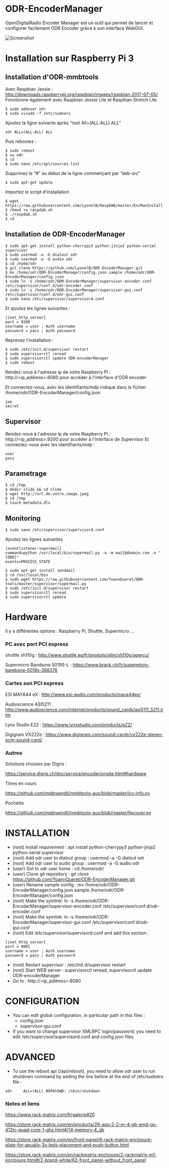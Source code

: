 # ODR-EncoderManager

OpenDigitalRadio Encoder Manager est un outil qui permet de lancer et configurer facilement ODR Encoder grâce à son interface WebGUI.

![Screenshot](https://raw.github.com/YoannQueret/ODR-EncoderManager/master/ODR-Encoder_Manager.png)

# Installation sur Raspberry Pi 3

## Installation d'ODR-mmbtools

Avec Raspbian Jessie : http://downloads.raspberrypi.org/raspbian/images/raspbian-2017-07-05/
Fonctionne également avec Raspbian Jessie Lite et Raspbian Stretch Lite

    $ sudo adduser odr
    $ sudo visudo -f /etc/sudoers

Ajoutez la ligne suivante après “root All=(ALL:ALL) ALL”

    odr ALL=(ALL:ALL) ALL
  
Puis rebootez :

    $ sudo reboot
    $ su odr
    $ cd
    $ sudo nano /etc/apt/sources.list

Supprimez le “#” au début de la ligne commençant par “deb-src”

    $ sudo apt-get update
    
Importez le script d'installation 

    $ wget https://raw.githubusercontent.com/LyonelB/RaspDAB/master/EncManInstall.sh
    $ chmod +x raspdab.sh
    $ ./raspdab.sh 
    $ cd

## Installation de ODR-EncoderManager

    $ sudo apt-get install python-cherrypy3 python-jinja2 python-serial supervisor
    $ sudo usermod -a -G dialout odr
    $ sudo usermod -a -G audio odr
    $ cd /home/odr
    $ git clone https://github.com/LyonelB/ODR-EncoderManager.git
    $ mv /home/odr/ODR-EncoderManager/config.json.sample /home/odr/ODR-EncoderManager/config.json
    $ sudo ln -s /home/odr/ODR-EncoderManager/supervisor-encoder.conf /etc/supervisor/conf.d/odr-encoder.conf
    $ sudo ln -s /home/odr/ODR-EncoderManager/supervisor-gui.conf /etc/supervisor/conf.d/odr-gui.conf
    $ sudo nano /etc/supervisor/supervisord.conf
    
Et ajoutez les lignes suivantes :

    [inet_http_server]
    port = 9200
    username = user ; Auth username
    password = pass ; Auth password
    
Reprenez l'installation :

    $ sudo /etc/init.d/supervisor restart
    $ sudo supervisorctl reread
    $ sudo supervisorctl update ODR-encoderManager
    $ sudo reboot
    
Rendez-vous à l'adresse ip de votre Raspberry Pi : http://<ip_address>:8080 pour accéder à l'interface d'ODR encoder 

Et connectez-vous, avec les identifiants/mdp indiqué dans le fichier /home/odr/ODR-EncoderManager/config.json

    joe
    secret

## Supervisor

Rendez-vous à l'adresse ip de votre Raspberry Pi : http://<ip_address>:9200 pour accéder à l'interface de Supervisor
Et connectez-vous avec les identifiants/mdp : 

    user
    pass
    
## Parametrage

    $ cd /tmp
    $ mkdir slide && cd slide
    $ wget http://url.de.votre.image.jpeg
    $ cd /tmp
    $ touch metadata.dls

## Monitoring

    $ sudo nano /etc/supervisor/supervisord.conf
    
Ajoutez les lignes suivantes 

    [eventlistener:supermail]
    command=python /usr/local/bin/supermail.py -a -m mail@domain.com -o "[ODR]"
    events=PROCESS_STATE
    
    $ sudo apt-get install sendmail
    $ cd /usr/local/bin
    $ sudo wget https://raw.githubusercontent.com/YoannQueret/ODR-tools/master/supervisor/supermail.py
    $ sudo /etc/init.d/supervisor restart
    $ sudo supervisorctl reread
    $ sudo supervisorctl update

# Hardware

Il y a différentes options : Raspberry Pi, Shuttle, Supermicro ...

### PC avec port PCI express

shuttle xh110g : http://www.shuttle.eu/fr/produits/slim/xh110g/apercu/

Supermicro Barebone 5019S-L : https://www.brack.ch/fr/supermicro-barebone-5019s-388376

### Cartes son PCI express

ESI MAYA44 eX : http://www.esi-audio.com/products/maya44ex/

Audioscience ASI5211 : http://www.audioscience.com/internet/products/sound_cards/asi5111_5211.htm

Lynx Studio E22 : https://www.lynxstudio.com/products/e22/

Digigram VX222e : https://www.digigram.com/sound-cards/vx222e-stereo-pcm-sound-card/

### Autres

Solutions choisies par Digris :

https://service.digris.ch/doc/service/encoder/onsite.html#hardware

Titres en cours

https://github.com/mpbraendli/mmbtools-aux/blob/master/icy-info.py

Pochette 

https://github.com/mpbraendli/mmbtools-aux/blob/master/fipcover.py


# INSTALLATION

  * (root) Install requirement : apt install python-cherrypy3 python-jinja2 python-serial supervisor
  * (root) Add odr user to dialout group : usermod -a -G dialout odr
  * (root) Add odr user to audio group : usermod -a -G audio odr
  * (user) Got to odr user home : cd /home/odr/
  * (user) Clone git repository : git clone https://github.com/YoannQueret/ODR-EncoderManager.git
  * (user) Rename sample config : mv /home/odr/ODR-EncoderManager/config.json.sample /home/odr/ODR-EncoderManager/config.json
  * (root) Make the symlink: ln -s /home/odr/ODR-EncoderManager/supervisor-encoder.conf /etc/supervisor/conf.d/odr-encoder.conf
  * (root) Make the symlink: ln -s /home/odr/ODR-EncoderManager/supervisor-gui.conf /etc/supervisor/conf.d/odr-gui.conf
  * (root) Edit /etc/supervisor/supervisord.conf and add this section :
```
[inet_http_server]
port = 9001
username = user ; Auth username
password = pass ; Auth password
```
  * (root) Restart supervisor : /etc/init.d/supervisor restart
  * (root) Start WEB server : supervisorctl reread; supervisorctl update ODR-encoderManager
  * Go to : http://<ip_address>:8080
  
# CONFIGURATION

  * You can edit global configuration, in particular path in this files :
    * config.json
    * supervisor-gui.conf
  * If you want to change supervisor XMLRPC login/password, you need to edit /etc/supervisor/supervisord.conf and config.json files
    

# ADVANCED

  * To use the reboot api (/api/reboot), you need to allow odr user to run shutdown command by adding the line bellow at the end of /etc/sudoers file :
```
odr     ALL=(ALL) NOPASSWD: /sbin/shutdown
```

### Notes et liens

https://www.rack-matrix.com/fr/galerie#20

https://store.rack-matrix.com/en/products/29-apu-2-2-or-4-gb-amd-gx-412tc-quad-core-1-ghz.html#/14-memory-4_gb

https://store.rack-matrix.com/en/front-panel/8-rack-matrix-enclosure-plate-for-apualix-3x-leds-placement-and-push-button.html

https://store.rack-matrix.com/en/rackmatrix-enclosure/2-rackmatrix-m1-enclosure.html#/2-brand-white/62-front_panel-without_front_panel


